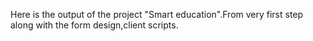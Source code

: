 Here is the output of the project "Smart education".From very first step along with the form design,client scripts.
